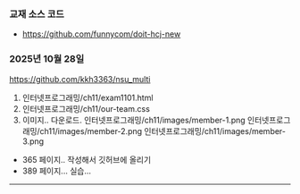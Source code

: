 ### 교재 소스 코드
- https://github.com/funnycom/doit-hcj-new

### 2025년 10월 28일
https://github.com/kkh3363/nsu_multi

1. 인터넷프로그래밍/ch11/exam1101.html
2. 인터넷프로그래밍/ch11/our-team.css
3. 이미지.. 다운로드.
	인터넷프로그래밍/ch11/images/member-1.png
	인터넷프로그래밍/ch11/images/member-2.png
	인터넷프로그래밍/ch11/images/member-3.png

- 365 페이지.. 작성해서 깃허브에 올리기
- 389 페이지... 실습...
--------------------------------------
